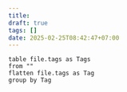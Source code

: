 ```yaml
---
title: 
draft: true
tags: []
date: 2025-02-25T08:42:47+07:00
---
```


```dataview
table file.tags as Tags
from ""
flatten file.tags as Tag
group by Tag

```

